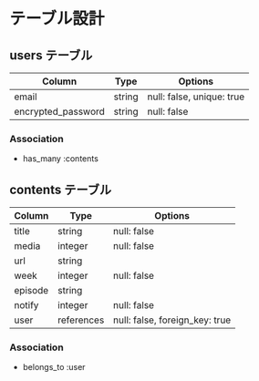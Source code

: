 # テーブル設計

## users テーブル

| Column                | Type    | Options                   |
| --------------------- | ------- | ------------------------- |
| email                 | string  | null: false, unique: true |
| encrypted_password    | string  | null: false               |


### Association

- has_many :contents


## contents テーブル

| Column             | Type       | Options                        |
| ------------------ | ---------- | ------------------------------ |
| title              | string     | null: false                    |
| media              | integer    | null: false                    |
| url                | string     |                                |
| week               | integer    | null: false                    |
| episode            | string     |                                |
| notify             | integer    | null: false                    |
| user               | references | null: false, foreign_key: true |


### Association

- belongs_to :user

